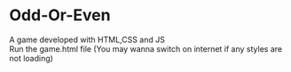 # Odd-Or-Even
A game developed with HTML,CSS and JS <br>
Run the game.html file (You may wanna switch on internet if any styles are not loading)
